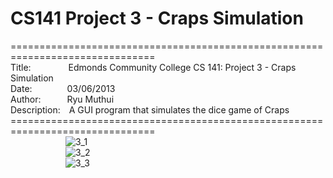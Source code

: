 # CS141 Project 3 - Craps Simulation
===============================================================================<br>
Title:&emsp;&emsp;&emsp;&emsp;
Edmonds Community College CS 141: Project 3 - Craps Simulation<br>
Date:&emsp;&emsp;&emsp;&emsp;03/06/2013<br>
Author:&emsp;&emsp;&emsp;Ryu Muthui<br>
Description:&emsp;A GUI program that simulates the dice game of Craps<br>
===============================================================================<br>
&emsp;&emsp;&emsp;&emsp;&emsp;&emsp;
![3_1](https://cloud.githubusercontent.com/assets/10789046/24318262/8ba14430-10bf-11e7-90f6-d93b21635a50.jpg)<br>
&emsp;&emsp;&emsp;&emsp;&emsp;&emsp;
![3_2](https://cloud.githubusercontent.com/assets/10789046/24318264/8ba38ac4-10bf-11e7-90e2-b4b86625c963.jpg)<br>
&emsp;&emsp;&emsp;&emsp;&emsp;&emsp;
![3_3](https://cloud.githubusercontent.com/assets/10789046/24318263/8ba2d2a0-10bf-11e7-8631-6feeed820341.jpg)<br>
